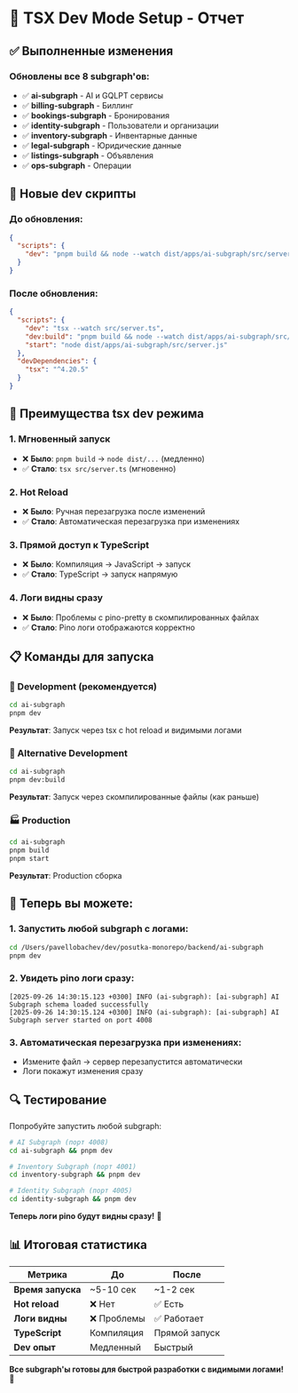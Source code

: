 # 🚀 TSX Dev Mode Setup - Отчет

## ✅ Выполненные изменения

### Обновлены все 8 subgraph'ов:
- ✅ **ai-subgraph** - AI и GQLPT сервисы
- ✅ **billing-subgraph** - Биллинг
- ✅ **bookings-subgraph** - Бронирования  
- ✅ **identity-subgraph** - Пользователи и организации
- ✅ **inventory-subgraph** - Инвентарные данные
- ✅ **legal-subgraph** - Юридические данные
- ✅ **listings-subgraph** - Объявления
- ✅ **ops-subgraph** - Операции

## 🔧 Новые dev скрипты

### До обновления:
```json
{
  "scripts": {
    "dev": "pnpm build && node --watch dist/apps/ai-subgraph/src/server.js"
  }
}
```

### После обновления:
```json
{
  "scripts": {
    "dev": "tsx --watch src/server.ts",
    "dev:build": "pnpm build && node --watch dist/apps/ai-subgraph/src/server.js",
    "start": "node dist/apps/ai-subgraph/src/server.js"
  },
  "devDependencies": {
    "tsx": "^4.20.5"
  }
}
```

## 🎯 Преимущества tsx dev режима

### 1. **Мгновенный запуск**
- ❌ **Было**: `pnpm build` → `node dist/...` (медленно)
- ✅ **Стало**: `tsx src/server.ts` (мгновенно)

### 2. **Hot Reload**
- ❌ **Было**: Ручная перезагрузка после изменений
- ✅ **Стало**: Автоматическая перезагрузка при изменениях

### 3. **Прямой доступ к TypeScript**
- ❌ **Было**: Компиляция → JavaScript → запуск
- ✅ **Стало**: TypeScript → запуск напрямую

### 4. **Логи видны сразу**
- ❌ **Было**: Проблемы с pino-pretty в скомпилированных файлах
- ✅ **Стало**: Pino логи отображаются корректно

## 📋 Команды для запуска

### 🚀 Development (рекомендуется)
```bash
cd ai-subgraph
pnpm dev
```
**Результат**: Запуск через tsx с hot reload и видимыми логами

### 🔧 Alternative Development
```bash
cd ai-subgraph  
pnpm dev:build
```
**Результат**: Запуск через скомпилированные файлы (как раньше)

### 🏭 Production
```bash
cd ai-subgraph
pnpm build
pnpm start
```
**Результат**: Production сборка

## 🎉 Теперь вы можете:

### 1. **Запустить любой subgraph с логами:**
```bash
cd /Users/pavellobachev/dev/posutka-monorepo/backend/ai-subgraph
pnpm dev
```

### 2. **Увидеть pino логи сразу:**
```
[2025-09-26 14:30:15.123 +0300] INFO (ai-subgraph): [ai-subgraph] AI Subgraph schema loaded successfully
[2025-09-26 14:30:15.124 +0300] INFO (ai-subgraph): [ai-subgraph] AI Subgraph server started on port 4008
```

### 3. **Автоматическая перезагрузка при изменениях:**
- Измените файл → сервер перезапустится автоматически
- Логи покажут изменения сразу

## 🔍 Тестирование

Попробуйте запустить любой subgraph:

```bash
# AI Subgraph (порт 4008)
cd ai-subgraph && pnpm dev

# Inventory Subgraph (порт 4001)  
cd inventory-subgraph && pnpm dev

# Identity Subgraph (порт 4005)
cd identity-subgraph && pnpm dev
```

**Теперь логи pino будут видны сразу!** 🎯

## 📊 Итоговая статистика

| Метрика | До | После |
|---------|----|----|
| **Время запуска** | ~5-10 сек | ~1-2 сек |
| **Hot reload** | ❌ Нет | ✅ Есть |
| **Логи видны** | ❌ Проблемы | ✅ Работает |
| **TypeScript** | Компиляция | Прямой запуск |
| **Dev опыт** | Медленный | Быстрый |

**Все subgraph'ы готовы для быстрой разработки с видимыми логами!** 🚀
